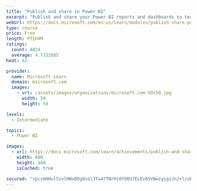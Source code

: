 ```yaml
---
title: "Publish and share in Power BI"
excerpt: "Publish and share your Power BI reports and dashboards to teammates in your organization or to everyone on the web."
webUrl: https://docs.microsoft.com/en-us/learn/modules/publish-share-power-bi/
type: course
price: Free
length: PT1H4M
ratings:
  count: 4024
  average: 4.7152085
heat: 62

provider:
  name: Microsoft Learn
  domain: microsoft.com
  images:
    - url: /assets/images/organizations/microsoft.com-50x50.jpg
      width: 50
      height: 50

levels:
  - Intermediate

topics:
  - Power BI

images:
  - url: https://docs.microsoft.com/learn/achievements/publish-and-share-with-power-bi-desktop-social.png
    width: 800
    height: 400
    isCached: true

secured: "rpczmHHul5zvlHWxBOg8sGl3Tu47TNrHj8YO0U7ELEv65VBwzyigzJnJ+l/uR65wf6kyfOc0mjnntd6HaG0X208/ND3acO9pJ7tHlAOnf8e6OirzWJPuvJJm0D+/KCtRpyP+8jubUGGSjQUDz3ymBhU9bhk+VRIMorz/8K4N3kRu0icSaoY4xw5CBHzzc67VfzqbT/4L2icqc9W9MGyJgfPFfjNfCerZmiZhQ4z3mQlYbvVSOb5omkzaxMS6fA8ilLvAzRUDO/6927zxRawi5rlsWDSPwN1yIXTXli6Irv5eFZk90u/bkeCmvQVpA4nLhiy4b9LpeH9TyDlDKQ1yR52ikJFhitdvk6Lkfmf0m5MxYbR0Sut/lriY4kPLBDqs1+F8XhXcRTiEN1aEBvf9s6ZM7gNpao+DfalbksFraWw=;GB3tTgREHZ0piFOXyccvVA=="
---
```


